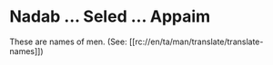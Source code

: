 # Nadab ... Seled ... Appaim

These are names of men. (See: [[rc://en/ta/man/translate/translate-names]])